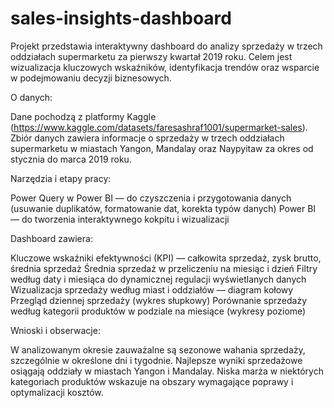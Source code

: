 # sales-insights-dashboard
Projekt przedstawia interaktywny dashboard do analizy sprzedaży w trzech oddziałach supermarketu za pierwszy kwartał 2019 roku. Celem jest wizualizacja kluczowych wskaźników, identyfikacja trendów oraz wsparcie w podejmowaniu decyzji biznesowych.

O danych:

Dane pochodzą z platformy Kaggle (https://www.kaggle.com/datasets/faresashraf1001/supermarket-sales).
Zbiór danych zawiera informacje o sprzedaży w trzech oddziałach supermarketu w miastach Yangon, Mandalay oraz Naypyitaw za okres od stycznia do marca 2019 roku.

Narzędzia i etapy pracy:

Power Query w Power BI — do czyszczenia i przygotowania danych (usuwanie duplikatów, formatowanie dat, korekta typów danych)
Power BI — do tworzenia interaktywnego kokpitu i wizualizacji

Dashboard zawiera:

Kluczowe wskaźniki efektywności (KPI) — całkowita sprzedaż, zysk brutto, średnia sprzedaż
Średnia sprzedaż w przeliczeniu na miesiąc i dzień
Filtry według daty i miesiąca do dynamicznej regulacji wyświetlanych danych
Wizualizacja sprzedaży według miast i oddziałów — diagram kołowy
Przegląd dziennej sprzedaży (wykres słupkowy)
Porównanie sprzedaży według kategorii produktów w podziale na miesiące (wykresy poziome)

Wnioski i obserwacje:

W analizowanym okresie zauważalne są sezonowe wahania sprzedaży, szczególnie w określone dni i tygodnie.
Najlepsze wyniki sprzedażowe osiągają oddziały w miastach Yangon i Mandalay.
Niska marża w niektórych kategoriach produktów wskazuje na obszary wymagające poprawy i optymalizacji kosztów.
